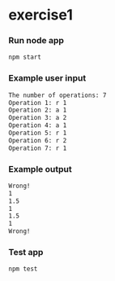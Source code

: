 # exercise1

### Run node app
```sh
npm start
```
### Example user input
```sh
The number of operations: 7
Operation 1: r 1
Operation 2: a 1
Operation 3: a 2
Operation 4: a 1
Operation 5: r 1
Operation 6: r 2
Operation 7: r 1
```
### Example output
```sh
Wrong!
1
1.5
1
1.5
1
Wrong!
```
### Test app
```sh
npm test
```
